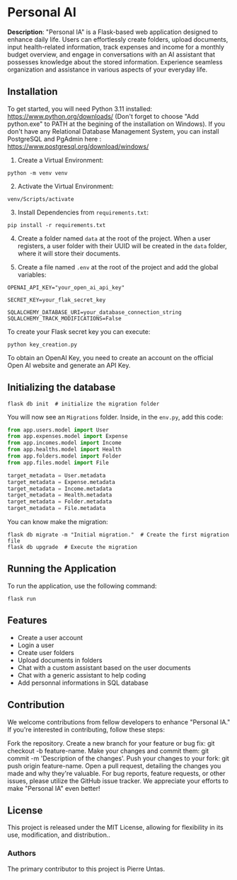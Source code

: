 # Personal AI


**Description**: "Personal IA" is a Flask-based web application designed to enhance daily life. Users can effortlessly create folders, upload documents, input health-related information, track expenses and income for a monthly budget overview, and engage in conversations with an AI assistant that possesses knowledge about the stored information. Experience seamless organization and assistance in various aspects of your everyday life.


## Installation


To get started, you will need Python 3.11 installed: https://www.python.org/downloads/ 
(Don't forget to choose "Add python.exe" to PATH at the begining of the installation on Windows).
If you don't have any Relational Database Management System, you can install PostgreSQL and PgAdmin here : https://www.postgresql.org/download/windows/ 


1. Create a Virtual Environment: 
```
python -m venv venv
```


2. Activate the Virtual Environment:
```
venv/Scripts/activate 
```


3. Install Dependencies from `requirements.txt`:

```
pip install -r requirements.txt
```


4. Create a folder named `data` at the root of the project.
When a user registers, a user folder with their UUID will be created in the `data` folder, where it will store their documents.


5. Create a file named `.env` at the root of the project and add the global variables:
```
OPENAI_API_KEY="your_open_ai_api_key"

SECRET_KEY=your_flak_secret_key

SQLALCHEMY_DATABASE_URI=your_database_connection_string
SQLALCHEMY_TRACK_MODIFICATIONS=False
```
To create your Flask secret key you can execute: 
```
python key_creation.py
```
To obtain an OpenAI Key, you need to create an account on the official Open AI website and generate an API Key.


## Initializing the database


```
flask db init  # initialize the migration folder
```
You will now see an `Migrations` folder. Inside, in the `env.py`, add this code:

``` python
from app.users.model import User
from app.expenses.model import Expense
from app.incomes.model import Income
from app.healths.model import Health
from app.folders.model import Folder
from app.files.model import File

target_metadata = User.metadata
target_metadata = Expense.metadata
target_metadata = Income.metadata
target_metadata = Health.metadata
target_metadata = Folder.metadata
target_metadata = File.metadata
```

You can know make the migration:
```
flask db migrate -m "Initial migration."  # Create the first migration file
flask db upgrade  # Execute the migration
```


## Running the Application
To run the application, use the following command:


```
flask run
```


## Features

- Create a user account
- Login a user
- Create user folders
- Upload documents in folders
- Chat with a custom assistant based on the user documents
- Chat with a generic assistant to help coding
- Add personnal informations in SQL database



## Contribution
We welcome contributions from fellow developers to enhance "Personal IA." If you're interested in contributing, follow these steps:


Fork the repository.
Create a new branch for your feature or bug fix: git checkout -b feature-name.
Make your changes and commit them: git commit -m 'Description of the changes'.
Push your changes to your fork: git push origin feature-name.
Open a pull request, detailing the changes you made and why they're valuable.
For bug reports, feature requests, or other issues, please utilize the GitHub issue tracker. We appreciate your efforts to make "Personal IA" even better!


## License
This project is released under the MIT License, allowing for flexibility in its use, modification, and distribution..


### Authors
The primary contributor to this project is Pierre Untas.

